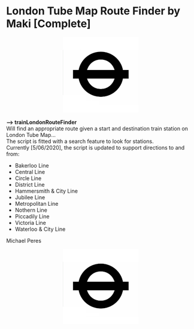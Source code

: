 <h1>London Tube Map Route Finder by Maki [Complete]</h1>
<p align='center'>
<img src='https://raw.githubusercontent.com/makiisthenes/trainLondonRouteFinder/master/tfl_logo.jpg' width=40%>
</p>
<strong>--> trainLondonRouteFinder <br></strong>
Will find an appropriate route given a start and destination train station on London Tube Map...<br>
The script is fitted with a search feature to look for stations.<br>
Currently [5/06/2020], the script is updated to support directions to and from:<br>
<ul>
  <li>Bakerloo Line</li>
  <li>Central Line</li>
  <li>Circle Line</li>
  <li>District Line</li>
  <li>Hammersmith & City Line</li>
  <li>Jubilee Line</li>
  <li>Metropolitan Line</li>
  <li>Nothern Line</li>
  <li>Piccadily Line</li>
  <li>Victoria Line</li>
  <li>Waterloo & City Line</li>
</ul>
Michael Peres
<p align='center'>
<img src='https://raw.githubusercontent.com/makiisthenes/trainLondonRouteFinder/master/tfl_logo.jpg' width=40%>
</p>
